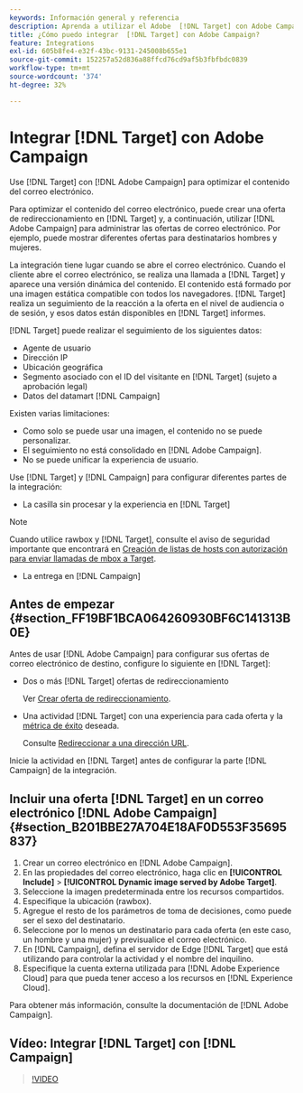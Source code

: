 ```yaml
---
keywords: Información general y referencia
description: Aprenda a utilizar el Adobe  [!DNL Target] con Adobe Campaign para optimizar el contenido del correo electrónico.
title: ¿Cómo puedo integrar  [!DNL Target] con Adobe Campaign?
feature: Integrations
exl-id: 605b8fe4-e32f-43bc-9131-245008b655e1
source-git-commit: 152257a52d836a88ffcd76cd9af5b3fbfbdc0839
workflow-type: tm+mt
source-wordcount: '374'
ht-degree: 32%

---
```


# Integrar [!DNL Target] con Adobe Campaign

Use [!DNL Target] con [!DNL Adobe Campaign] para optimizar el contenido del correo electrónico.

Para optimizar el contenido del correo electrónico, puede crear una oferta de redireccionamiento en [!DNL Target] y, a continuación, utilizar [!DNL Adobe Campaign] para administrar las ofertas de correo electrónico. Por ejemplo, puede mostrar diferentes ofertas para destinatarios hombres y mujeres.

La integración tiene lugar cuando se abre el correo electrónico. Cuando el cliente abre el correo electrónico, se realiza una llamada a [!DNL Target] y aparece una versión dinámica del contenido. El contenido está formado por una imagen estática compatible con todos los navegadores. [!DNL Target] realiza un seguimiento de la reacción a la oferta en el nivel de audiencia o de sesión, y esos datos están disponibles en [!DNL Target] informes.

[!DNL Target] puede realizar el seguimiento de los siguientes datos:

* Agente de usuario
* Dirección IP
* Ubicación geográfica
* Segmento asociado con el ID del visitante en [!DNL Target] (sujeto a aprobación legal)
* Datos del datamart [!DNL Campaign]

Existen varias limitaciones:

* Como solo se puede usar una imagen, el contenido no se puede personalizar.
* El seguimiento no está consolidado en [!DNL Adobe Campaign].
* No se puede unificar la experiencia de usuario.

Use [!DNL Target] y [!DNL Campaign] para configurar diferentes partes de la integración:

* La casilla sin procesar y la experiencia en [!DNL Target]

>[!NOTE]
>
>Cuando utilice rawbox y [!DNL Target], consulte el aviso de seguridad importante que encontrará en [Creación de listas de hosts con autorización para enviar llamadas de mbox a Target](/help/main/administrating-target/hosts.md#allowlist).

* La entrega en [!DNL Campaign]

## Antes de empezar {#section_FF19BF1BCA064260930BF6C141313B0E}

Antes de usar [!DNL Adobe Campaign] para configurar sus ofertas de correo electrónico de destino, configure lo siguiente en [!DNL Target]:

* Dos o más [!DNL Target] ofertas de redireccionamiento

  Ver [Crear oferta de redireccionamiento](/help/main/c-experiences/c-manage-content/offer-redirect.md).

* Una actividad [!DNL Target] con una experiencia para cada oferta y la [métrica de éxito](/help/main/c-activities/r-success-metrics/success-metrics.md) deseada.

  Consulte [Redireccionar a una dirección URL](/help/main/c-experiences/c-visual-experience-composer/redirect-offer.md).

Inicie la actividad en [!DNL Target] antes de configurar la parte [!DNL Campaign] de la integración.

## Incluir una oferta [!DNL Target] en un correo electrónico [!DNL Adobe Campaign] {#section_B201BBE27A704E18AF0D553F35695837}

1. Crear un correo electrónico en [!DNL Adobe Campaign].
1. En las propiedades del correo electrónico, haga clic en **[!UICONTROL Include]** > **[!UICONTROL Dynamic image served by Adobe Target]**.
1. Seleccione la imagen predeterminada entre los recursos compartidos.
1. Especifique la ubicación (rawbox).
1. Agregue el resto de los parámetros de toma de decisiones, como puede ser el sexo del destinatario.
1. Seleccione por lo menos un destinatario para cada oferta (en este caso, un hombre y una mujer) y previsualice el correo electrónico.
1. En [!DNL Campaign], defina el servidor de Edge [!DNL Target] que está utilizando para controlar la actividad y el nombre del inquilino.
1. Especifique la cuenta externa utilizada para [!DNL Adobe Experience Cloud] para que pueda tener acceso a los recursos en [!DNL Experience Cloud].

Para obtener más información, consulte la documentación de [!DNL Adobe Campaign].

## Vídeo: Integrar [!DNL Target] con [!DNL Campaign]

>[!VIDEO](https://video.tv.adobe.com/v/35149)
